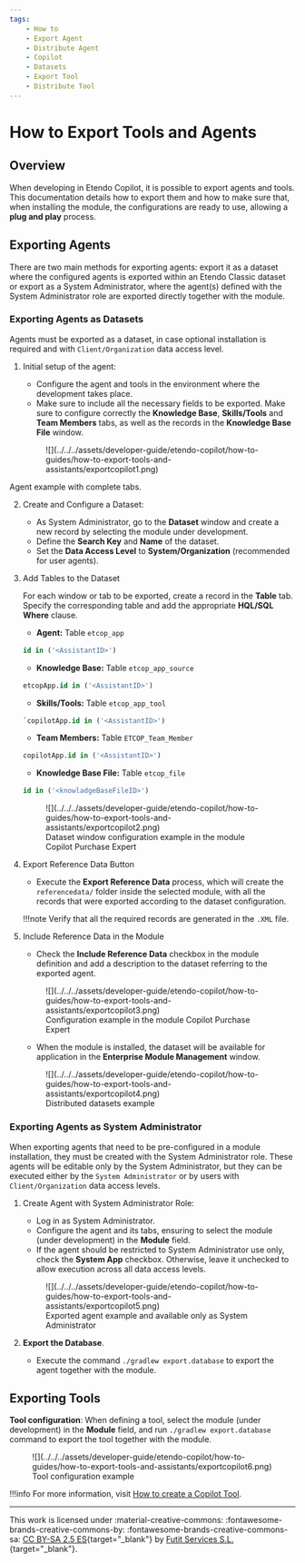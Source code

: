 ```yaml
---
tags:
    - How to
    - Export Agent
    - Distribute Agent
    - Copilot
    - Datasets
    - Export Tool
    - Distribute Tool
---
```


# How to Export Tools and Agents

## Overview

When developing in Etendo Copilot, it is possible to export agents and tools. This documentation details how to export them and how to make sure that, when installing the module, the configurations are ready to use, allowing a **plug and play** process.

## Exporting Agents

There are two main methods for exporting agents: export it as a dataset where the configured agents is exported within an Etendo Classic dataset or export as a System Administrator, where the agent(s) defined with the System Administrator role are exported directly together with the module.

### Exporting Agents as Datasets

Agents must be exported as a dataset, in case optional installation is required and with `Client/Organization` data access level. 

1. Initial setup of the agent:
    - Configure the agent and tools in the environment where the development takes place.
    - Make sure to include all the necessary fields to be exported. Make sure to configure correctly the **Knowledge Base**, **Skills/Tools** and **Team Members** tabs, as well as the records in the **Knowledge Base File** window.

    
    <figure markdown="span">
    ![](../../../assets/developer-guide/etendo-copilot/how-to-guides/how-to-export-tools-and-assistants/exportcopilot1.png)
  <figcaption>Agent example with complete tabs.</figcaption>
</figure>

2. Create and Configure a Dataset:
    - As System Administrator, go to the **Dataset** window and create a new record by selecting the module under development.
    - Define the **Search Key** and **Name** of the dataset.
    - Set the **Data Access Level** to **System/Organization** (recommended for user agents).

3. Add Tables to the Dataset

    For each window or tab to be exported, create a record in the **Table** tab. Specify the corresponding table and add the appropriate **HQL/SQL Where** clause.

    - **Agent:** Table `etcop_app` 
    ```sql title="Where Clause"
    id in ('<AssistantID>')
    ```
    - **Knowledge Base:** Table `etcop_app_source`
    ```sql title="Where Clause"
    etcopApp.id in ('<AssistantID>')
    ```
    - **Skills/Tools:** Table `etcop_app_tool`
    ```sql title="Where Clause"
    `copilotApp.id in ('<AssistantID>')
    ```
    - **Team Members:** Table `ETCOP_Team_Member`
    ```sql title="Where Clause"
    copilotApp.id in ('<AssistantID>')
    ```
    - **Knowledge Base File:** Table `etcop_file`
    ```sql title="Where Clause"
    id in ('<knowladgeBaseFileID>')
    ```
    
    <figure markdown="span">
    ![](../../../assets/developer-guide/etendo-copilot/how-to-guides/how-to-export-tools-and-assistants/exportcopilot2.png)
    <figcaption>Dataset window configuration example in the module Copilot Purchase Expert</figcaption>
    </figure>

4. Export Reference Data Button
    - Execute the **Export Reference Data** process, which will create the `referencedata/` folder inside the selected module, with all the records that were exported according to the dataset configuration. 

    !!!note
        Verify that all the required records are generated in the `.XML` file.


5. Include Reference Data in the Module
    - Check the **Include Reference Data** checkbox in the module definition and add a description to the dataset referring to the exported agent.

    <figure markdown="span">
    ![](../../../assets/developer-guide/etendo-copilot/how-to-guides/how-to-export-tools-and-assistants/exportcopilot3.png)
    <figcaption>Configuration example in the module Copilot Purchase Expert</figcaption>
    </figure>

    - When the module is installed, the dataset will be available for application in the **Enterprise Module Management** window.

    <figure markdown="span">
    ![](../../../assets/developer-guide/etendo-copilot/how-to-guides/how-to-export-tools-and-assistants/exportcopilot4.png)
    <figcaption>Distributed datasets example</figcaption>
    </figure>


### Exporting Agents as System Administrator

When exporting agents that need to be pre-configured in a module installation, they must be created with the System Administrator role. These agents will be editable only by the System Administrator, but they can be executed either by the `System Administrator` or by users with `Client/Organization` data access levels.

1. Create Agent with System Administrator Role:

    - Log in as System Administrator.
    - Configure the agent and its tabs, ensuring to select the module (under development) in the **Module** field.
    - If the agent should be restricted to System Administrator use only, check the **System App** checkbox. Otherwise, leave it unchecked to allow execution across all data access levels.

    <figure markdown="span">
    ![](../../../assets/developer-guide/etendo-copilot/how-to-guides/how-to-export-tools-and-assistants/exportcopilot5.png)
    <figcaption>Exported agent example and available only as System Administrator</figcaption>
    </figure>

2. **Export the Database**.
    - Execute the command `./gradlew export.database` to export the agent together with the module.

## Exporting Tools

**Tool configuration**: When defining a tool, select the module (under development) in the **Module** field, and run `./gradlew export.database` command to export the tool together with the module.

<figure markdown="span">
![](../../../assets/developer-guide/etendo-copilot/how-to-guides/how-to-export-tools-and-assistants/exportcopilot6.png)
<figcaption>Tool configuration example</figcaption>
</figure>

!!!info
    For more information, visit [How to create a Copilot Tool](../how-to-guides/how-to-create-copilot-tools.md).

---
This work is licensed under :material-creative-commons: :fontawesome-brands-creative-commons-by: :fontawesome-brands-creative-commons-sa: [ CC BY-SA 2.5 ES](https://creativecommons.org/licenses/by-sa/2.5/es/){target="_blank"} by [Futit Services S.L.](https://etendo.software){target="_blank"}.